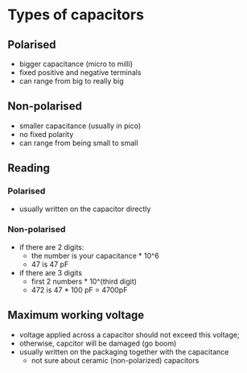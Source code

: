 # Types of capacitors

## Polarised

- bigger capacitance (micro to milli)
- fixed positive and negative terminals
- can range from big to really big

## Non-polarised

- smaller capacitance (usually in pico)
- no fixed polarity
- can range from being small to small

## Reading

### Polarised

- usually written on the capacitor directly

### Non-polarised

- if there are 2 digits:
	- the number is your capacitance * 10^6
	- 47 is 47 pF
- if there are 3 digits
	- first 2 numbers * 10^(third digit)
	- 472 is 47 * 100 pF = 4700pF

## Maximum working voltage

- voltage applied across a capacitor should not exceed this voltage;
- otherwise, capcitor will be damaged (go boom)
- usually written on the packaging together with the capacitance
	- not sure about ceramic (non-polarized) capacitors